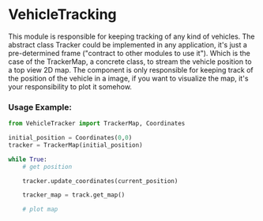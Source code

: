 # VehicleTracking

This module is responsible for keeping tracking of any kind of vehicles. The abstract class Tracker could be implemented in any application, it's just a pre-determined frame ("contract to other modules to use it"). Which is the case of the TrackerMap, a concrete class, to stream the vehicle position to a top view 2D map. The component is only responsible for keeping track of the position of the vehicle in a image, if you want to visualize the map, it's your responsibility to plot it somehow.

### Usage Example:

```python
from VehicleTracker import TrackerMap, Coordinates

initial_position = Coordinates(0,0)
tracker = TrackerMap(initial_position)

while True:
    # get position

    tracker.update_coordinates(current_position)

    tracker_map = track.get_map()

    # plot map
```